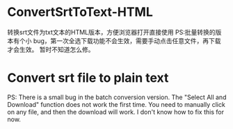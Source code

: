 # ConvertSrtToText-HTML
转换srt文件为txt文本的HTML版本，方便浏览器打开直接使用
PS:批量转换的版本有个小 bug，第一次全选下载功能不会生效，需要手动点击任意文件，再下载才会生效。
暂时不知道怎么修。

# Convert srt file to plain text
PS: There is a small bug in the batch conversion version. 
The "Select All and Download" function does not work the first time. 
You need to manually click on any file, and then the download will work. 
I don't know how to fix this for now.

